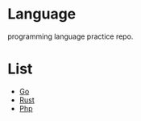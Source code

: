 # Language
programming language practice repo.

# List
- [Go](https://github.com/hikai/Language/tree/master/Go)
- [Rust](https://github.com/hikai/Language/tree/master/Rust)
- [Php](https://github.com/hikillhikai/Language/tree/master/Php)